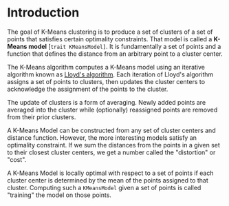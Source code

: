 # Introduction

The goal of K-Means clustering is to produce a set of clusters of a set of points that satisfies certain optimality constraints. That model is called a **K-Means model** \[`trait KMeansModel]`. It is fundamentally a set of points and a function that defines the distance from an arbitrary point to a cluster center.

The K-Means algorithm computes a K-Means model using an iterative algorithm known as [Lloyd's algorithm](http://en.wikipedia.org/wiki/Lloyd's\_algorithm). Each iteration of Lloyd's algorithm assigns a set of points to clusters, then updates the cluster centers to acknowledge the assignment of the points to the cluster.

The update of clusters is a form of averaging. Newly added points are averaged into the cluster while (optionally) reassigned points are removed from their prior clusters.

A K-Means Model can be constructed from any set of cluster centers and distance function. However, the more interesting models satisfy an optimality constraint. If we sum the distances from the points in a given set to their closest cluster centers, we get a number called the "distortion" or "cost".&#x20;

A K-Means Model is locally optimal with respect to a set of points if each cluster center is determined by the mean of the points assigned to that cluster. Computing such a `KMeansModel` given a set of points is called "training" the model on those points.

